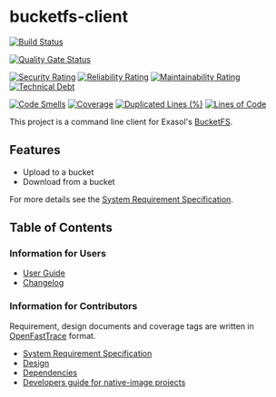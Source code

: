 # bucketfs-client

[![Build Status](https://github.com/exasol/bucketfs-client/actions/workflows/ci-build.yml/badge.svg)](https://github.com/exasol/bucketfs-client/actions/workflows/ci-build.yml)

[![Quality Gate Status](https://sonarcloud.io/api/project_badges/measure?project=com.exasol%3Abucketfs-client&metric=alert_status)](https://sonarcloud.io/dashboard?id=com.exasol%3Abucketfs-client)

[![Security Rating](https://sonarcloud.io/api/project_badges/measure?project=com.exasol%3Abucketfs-client&metric=security_rating)](https://sonarcloud.io/dashboard?id=com.exasol%3Abucketfs-client)
[![Reliability Rating](https://sonarcloud.io/api/project_badges/measure?project=com.exasol%3Abucketfs-client&metric=reliability_rating)](https://sonarcloud.io/dashboard?id=com.exasol%3Abucketfs-client)
[![Maintainability Rating](https://sonarcloud.io/api/project_badges/measure?project=com.exasol%3Abucketfs-client&metric=sqale_rating)](https://sonarcloud.io/dashboard?id=com.exasol%3Abucketfs-client)
[![Technical Debt](https://sonarcloud.io/api/project_badges/measure?project=com.exasol%3Abucketfs-client&metric=sqale_index)](https://sonarcloud.io/dashboard?id=com.exasol%3Abucketfs-client)

[![Code Smells](https://sonarcloud.io/api/project_badges/measure?project=com.exasol%3Abucketfs-client&metric=code_smells)](https://sonarcloud.io/dashboard?id=com.exasol%3Abucketfs-client)
[![Coverage](https://sonarcloud.io/api/project_badges/measure?project=com.exasol%3Abucketfs-client&metric=coverage)](https://sonarcloud.io/dashboard?id=com.exasol%3Abucketfs-client)
[![Duplicated Lines (%)](https://sonarcloud.io/api/project_badges/measure?project=com.exasol%3Abucketfs-client&metric=duplicated_lines_density)](https://sonarcloud.io/dashboard?id=com.exasol%3Abucketfs-client)
[![Lines of Code](https://sonarcloud.io/api/project_badges/measure?project=com.exasol%3Abucketfs-client&metric=ncloc)](https://sonarcloud.io/dashboard?id=com.exasol%3Abucketfs-client)

This project is a command line client for Exasol's [BucketFS](https://docs.exasol.com/administration/on-premise/bucketfs/bucketfs.htm).

## Features

* Upload to a bucket
* Download from a bucket

For more details see the [System Requirement Specification](doc/system_requirements.md).

## Table of Contents

### Information for Users

* [User Guide](doc/user_guide/user_guide.md)
* [Changelog](doc/changes/changelog.md)

### Information for Contributors

Requirement, design documents and coverage tags are written in [OpenFastTrace](https://github.com/itsallcode/openfasttrace) format.

* [System Requirement Specification](doc/system_requirements.md)
* [Design](doc/design.md)
* [Dependencies](dependencies.md)
* [Developers guide for native-image projects](https://github.com/exasol/project-keeper/blob/main/doc/developers_guide/preparing_a_project_for_native_image_builds.md)

